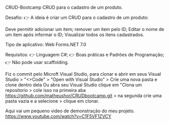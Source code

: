 CRUD-Bootcamp
CRUD para o cadastro de um produto.

Desafio: 👉 A ideia é criar um CRUD para o cadastro de um produto:

Deve permitir adicionar um item; remover um item pelo ID; Editar o nome de um item após informar o ID; Visualizar todos os itens cadastrados.

Tipo de aplicativo: Web Forms.NET 7.0

Requisitos: 👉 Linguagem C#; 👉 Boas práticas e Padrões de Programação; 👉 Não pode usar scaffolding.

Fiz o commit pelo Microft Visual Studio, para clonar e abrir em seus Visual Studio > "<>Code" > "Open with Visual Studio" > Crie uma nova pasta e clone dentro dela 
Ou abra seu Visual Studio clique em "Clona um repositorio > cole isso na primeira aba https://github.com/matheushor/CRUDbootcamp.git > na segunda crie uma pasta vazia e a selecione > clique em clonar.

Aqui vai um pequeno video de demonstração do meu projeto.
https://www.youtube.com/watch?v=C1F5VF1ZVCY
